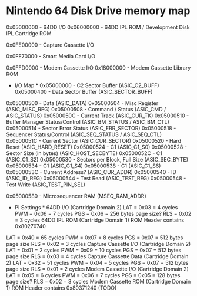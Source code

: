 # Nintendo 64 Disk Drive memory map

0x05000000 - 64DD I/O
0x06000000 - 64DD IPL ROM / Development Disk IPL Cartridge ROM

0x0FE00000 - Capture Cassette I/O

0x0FE70000 - Smart Media Card I/O

0x0FFD0000 - Modem Cassette I/O
0x18000000 - Modem Cassette Library ROM
* I/O Map *
0x05000000 - C2 Sector Buffer				(ASIC_C2_BUFF)
0x05000400 - Data Sector Buffer				(ASIC_SECTOR_BUFF)

0x05000500 - Data					(ASIC_DATA)
0x05000504 - Misc Register				(ASIC_MISC_REG)
0x05000508 - Command / Status				(ASIC_CMD / ASIC_STATUS)
0x0500050C - Current Track				(ASIC_CUR_TK)
0x05000510 - Buffer Manager Status/Control		(ASIC_BM_STATUS / ASIC_BM_CTL)
0x05000514 - Sector Error Status			(ASIC_ERR_SECTOR)
0x05000518 - Sequencer Status/Control			(ASIC_SEQ_STATUS / ASIC_SEQ_CTL)
0x0500051C - Current Sector				(ASIC_CUR_SECTOR)
0x05000520 - Hard Reset					(ASIC_HARD_RESET)
0x05000524 - C1						(ASIC_C1_S0)
0x05000528 - Sector Size (in bytes)			(ASIC_HOST_SECBYTE)
0x0500052C - C1						(ASIC_C1_S2)
0x05000530 - Sectors per Block, Full Size		(ASIC_SEC_BYTE)
0x05000534 - C1						(ASIC_C1_S4)
0x05000538 - C1						(ASIC_C1_S6)
0x0500053C - Current Address?				(ASIC_CUR_ADDR)
0x05000540 - ID						(ASIC_ID_REG)
0x05000544 - Test Read					(ASIC_TEST_REG)
0x05000548 - Test Write					(ASIC_TEST_PIN_SEL)

0x05000580 - Microsequencer RAM				(MSEQ_RAM_ADDR)
* PI Settings *
64DD I/O (Cartridge Domain 2)
LAT = 0x03 = 4 cycles
PWM = 0x06 = 7 cycles
PGS = 0x06 = 256 bytes page size?
RLS = 0x02 = 3 cycles
64DD IPL ROM (Cartridge Domain 1)
ROM Header contains 0x80270740

LAT = 0x40 = 65 cycles
PWM = 0x07 = 8 cycles
PGS = 0x07 = 512 bytes page size
RLS = 0x02 = 3 cycles
Capture Cassette I/O (Cartridge Domain 2)
LAT = 0x01 = 2 cycles
PWM = 0x09 = 10 cycles
PGS = 0x07 = 512 bytes page size
RLS = 0x03 = 4 cycles
Capture Cassette Data (Cartridge Domain 2)
LAT = 0x32 = 51 cycles
PWM = 0x04 = 5 cycles
PGS = 0x07 = 512 bytes page size
RLS = 0x01 = 2 cycles
Modem Cassette I/O (Cartridge Domain 2)
LAT = 0x05 = 6 cycles
PWM = 0x06 = 7 cycles
PGS = 0x05 = 128 bytes page size?
RLS = 0x02 = 3 cycles
Modem Cassette ROM (Cartridge Domain 1)
ROM Header contains 0x80371240 (TODO)
